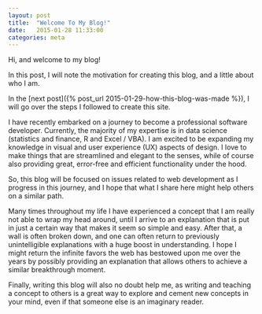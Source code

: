 ```yaml
---
layout: post
title:  "Welcome To My Blog!"
date:   2015-01-28 11:33:00
categories: meta
---
```


Hi, and welcome to my blog!

In this post, I will note the motivation for creating this blog, and a little about who I am.
<!--more-->
In the [next post]({% post_url 2015-01-29-how-this-blog-was-made %}), I will go over the steps I followed to create this site.

I have recently embarked on a journey to become a professional software developer. Currently, the majority of my expertise is in data science (statistics and finance, R and Excel / VBA). I am excited to be expanding my knowledge in visual and user experience (UX) aspects of design. I love to make things that are streamlined and elegant to the senses, while of course also providing great, error-free and efficient functionality under the hood.

So, this blog will be focused on issues related to web development as I progress in this journey, and I hope that what I share here might help others on a similar path.

Many times throughout my life I have experienced a concept that I am really not able to wrap my head around, until I arrive to an explanation that is put in just a certain way that makes it seem so simple and easy.  After that, a wall is often broken down, and one can often return to previously unintelligible explanations with a huge boost in understanding. I hope I might return the infinite favors the web has bestowed upon me over the years by possibly providing an explanation that allows others to achieve a similar breakthrough moment.

Finally, writing this blog will also no doubt help me, as writing and teaching a concept to others is a great way to explore and cement new concepts in your mind, even if that someone else is an imaginary reader.

